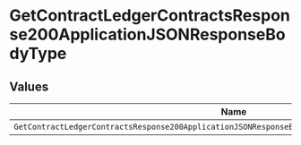 # GetContractLedgerContractsResponse200ApplicationJSONResponseBodyType


## Values

| Name                                                                                               | Value                                                                                              |
| -------------------------------------------------------------------------------------------------- | -------------------------------------------------------------------------------------------------- |
| `GetContractLedgerContractsResponse200ApplicationJSONResponseBodyTypePostpaidCommitInitialBalance` | POSTPAID_COMMIT_INITIAL_BALANCE                                                                    |